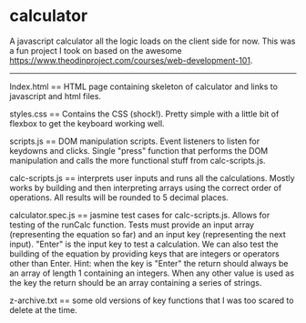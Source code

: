 # calculator
A javascript calculator all the logic loads on the client side for now. This was a fun project I took on based on the awesome https://www.theodinproject.com/courses/web-development-101.

---------------

Index.html == HTML page containing skeleton of calculator and links to javascript and html files. 

styles.css == Contains the CSS (shock!). Pretty simple with a little bit of flexbox to get the keyboard working well.

scripts.js == DOM manipulation scripts. Event listeners to listen for keydowns and clicks. Single "press" function that performs the DOM manipulation and calls the more functional stuff from calc-scripts.js. 

calc-scripts.js == interprets user inputs and runs all the calculations. Mostly works by building and then interpreting arrays using the correct order of operations. All results will be rounded to 5 decimal places. 

calculator.spec.js == jasmine test cases for calc-scripts.js. Allows for testing of the runCalc function. Tests must provide an input array (representing the equation so far) and an input key (representing the next input). "Enter" is the input key to test a calculation. We can also test the building of the equation by providing keys that are integers or operators other than Enter. 
Hint: when the key is "Enter" the return should always be an array of length 1 containing an integers. When any other value is used as the key the return should be an array containing a series of strings. 

z-archive.txt == some old versions of key functions that I was too scared to delete at the time.

